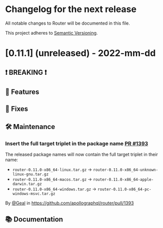 # Changelog for the next release

All notable changes to Router will be documented in this file.

This project adheres to [Semantic Versioning](https://semver.org/spec/v2.0.0.html).

<!-- <THIS IS AN EXAMPLE, DO NOT REMOVE>

# [x.x.x] (unreleased) - 2022-mm-dd
> Important: X breaking changes below, indicated by **❗ BREAKING ❗**
## ❗ BREAKING ❗
## 🚀 Features
## 🐛 Fixes
## 🛠 Maintenance
## 📚 Documentation

## Example section entry format

### **Headline** ([Issue #ISSUE_NUMBER](https://github.com/apollographql/router/issues/ISSUE_NUMBER))

Description! And a link to a [reference](http://url)

By [@USERNAME](https://github.com/USERNAME) in https://github.com/apollographql/router/pull/PULL_NUMBER
-->

# [0.11.1] (unreleased) - 2022-mm-dd
## ❗ BREAKING ❗
## 🚀 Features
## 🐛 Fixes
## 🛠 Maintenance

### Insert the full target triplet in the package name [PR #1393](https://github.com/apollographql/router/pull/1393)

The released package names will now contain the full target triplet in their name:

* `router-0.11.0-x86_64-linux.tar.gz` -> `router-0.11.0-x86_64-unknown-linux-gnu.tar.gz`
* `router-0.11.0-x86_64-macos.tar.gz` -> `router-0.11.0-x86_64-apple-darwin.tar.gz`
* `router-0.11.0-x86_64-windows.tar.gz` -> `router-0.11.0-x86_64-pc-windows-msvc.tar.gz`

By [@Geal](https://github.com/Geal) in https://github.com/apollographql/router/pull/1393

## 📚 Documentation
